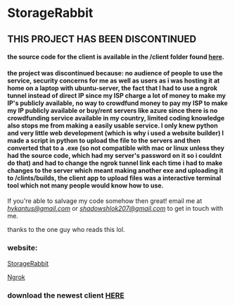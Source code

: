 # StorageRabbit

## THIS PROJECT HAS BEEN DISCONTINUED
#### the source code for the client is available in the /client folder found [here](/client). 
#### the project was discontinued because: no audience of people to use the service, security concerns for me as well as users as i was hosting it at home on a laptop with ubuntu-server, the fact that I had to use a ngrok tunnel instead of direct IP since my ISP charge a lot of money to make my IP's publicly available, no way to crowdfund money to pay my ISP to make my IP publicly available or buy/rent servers like azure since there is no crowdfunding service available in my country, limited coding knowledge also stops me from making a easily usable service. I only knew python and very little web development (which is why i used a website builder) I made a script in python to upload the file to the servers and then converted that to a .exe (so not compatible with mac or linux unless they had the source code, which had my server's password on it so i couldnt do that) and had to change the ngrok tunnel link each time i had to make changes to the server which meant making another exe and uploading it to /clints/builds, the client app to upload files was a interactive terminal tool which not many people would know how to use.

If you're able to salvage my code somehow then great! email me at *hykantus@gmail.com* or *shadowshlok207@gmail.com* to get in touch with me.

thanks to the one guy who reads this lol.

### website:

[StorageRabbit](http://storagerabbit.ml/)

[Ngrok](http://c3de3df489e3.in.ngrok.io/Home.html)


### download the newest client [HERE](/client/builds)
